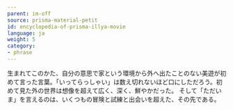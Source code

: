 ```yaml
---
parent: im-off
source: prisma-material-petit
id: encyclopedia-of-prisma-illya-movie
language: ja
weight: 5
category:
- phrase
---
```


生まれてこのかた、自分の意思で家という環境から外へ出たことのない美遊が初めて言った言葉。「いってらっしゃい」は数え切れないほど口にしただろう。初めて見た外の世界は想像を超えて広く、深く、鮮やかだった。
そして「ただいま」を言えるのは、いくつもの冒険と試練と出会いを超えた、その先である。
